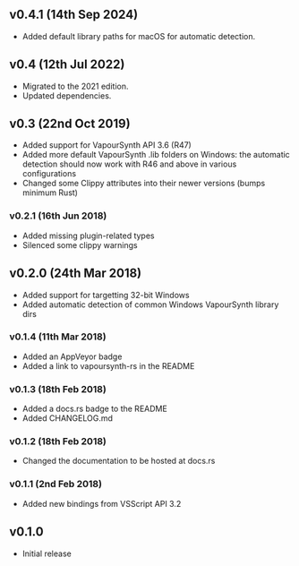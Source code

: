 ## v0.4.1 (14th Sep 2024)
* Added default library paths for macOS for automatic detection.

## v0.4 (12th Jul 2022)
* Migrated to the 2021 edition.
* Updated dependencies.

## v0.3 (22nd Oct 2019)
* Added support for VapourSynth API 3.6 (R47)
* Added more default VapourSynth .lib folders on Windows: the automatic
  detection should now work with R46 and above in various configurations
* Changed some Clippy attributes into their newer versions (bumps minimum Rust)

### v0.2.1 (16th Jun 2018)
- Added missing plugin-related types
- Silenced some clippy warnings

## v0.2.0 (24th Mar 2018)
- Added support for targetting 32-bit Windows
- Added automatic detection of common Windows VapourSynth library dirs

### v0.1.4 (11th Mar 2018)
- Added an AppVeyor badge
- Added a link to vapoursynth-rs in the README

### v0.1.3 (18th Feb 2018)
- Added a docs.rs badge to the README
- Added CHANGELOG.md

### v0.1.2 (18th Feb 2018)
- Changed the documentation to be hosted at docs.rs

### v0.1.1 (2nd Feb 2018)
- Added new bindings from VSScript API 3.2

## v0.1.0
- Initial release
